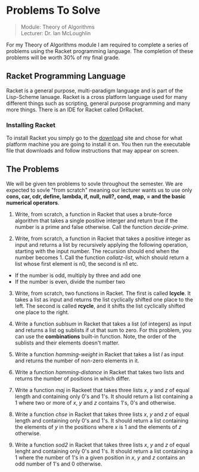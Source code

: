 # Problems To Solve  
> Module: Theory of Algorithms  
> Lecturer: Dr. Ian McLoughlin  

For my Theory of Algorithms module I am required to complete a series of problems using the Racket programming language. The completion of these problems will be worth 30% of my final grade.  

## Racket Programming Language  
Racket is a general purpose, multi-paradigm language and is part of the Lisp-Scheme lanuage. Racket is a cross platform language used for many different things such as scripting, general purpose programming and many more things. There is an IDE for Racket called DrRacket.  

### Installing Racket  
To install Racket you simply go to the [download](http://racket-lang.org/download/) site and chose for what platform machine you are going to install it on. You then run the executable file that downloads and follow instructions that may appear on screen.  

## The Problems  
We will be given ten problems to sovle throughout the semester. We are expected to sovle "from scratch" meaning our lecturer wants us to use only **cons, car, cdr, define, lambda, if, null, null?, cond, map, = and the basic numerical operators**.  

1. Write, from scratch, a function in Racket that uses a brute-force algorithm that takes a single positive interger and return true if the number is a prime and false otherwise. Call the function *decide-prime*.  

2. Write, from scratch, a function in Racket that takes a positive integer as input and returns a list by recursively applying the following operation, starting with the input number. The recursion should end when the number becomes 1. Call the function *collatz-list*, which should return a list whose first element is n0, the second is n1 etc.
* If the number is odd, multiply by three and add one
* If the number is even, divide the number two 

3. Write, from scratch, two functions in Racket. The first is called **lcycle**. It takes a list as input and returns the list cyclically shifted one place to the left. The second is called **rcycle**, and it shifts the list cyclically shifted one place to the right.  

4. Write a function *sublsum* in Racket that takes a list (of integers) as input and returns a list og sublists if ut that sum to zero. For this problem, you can use the **combinations** built-in function. Note, the order of the sublists and their elements doesn't matter.  

5. Write a function *hamming-weight* in Racket that takes a list *l* as input and returns the number of non-zero elements in it.  

6. Write a function *hamming-distance* in Racket that takes two lists and returns the number of positions in which differ.  

7. Write a function *maj* in Rackeet that takes three lists *x*, *y* and *z* of equal length and containing only 0's and 1's. It should return a list containing a 1 where two or more of *x*, *y* and *z* contains 1's, 0's and otherwise.  

8. Write a function *chse* in Racket that takes three lists *x*, *y* and *z* of equal length and containing only 0's and 1's. It should return a list containing the elements of *y* in the positions where *x* is 1 and the elements of *z* otherwise.  

9. Write a function *sod2* in Racket that takes three lists *x*, *y* and *z* of equal lenght and containing only 0's and 1's. It should return a list containing a 1 where the number of 1's in a given position in *x*, *y* and *z* contains an odd number of 1's and 0 otherwise.
